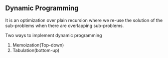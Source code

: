 ## Dynamic Programming

It is an optimization over plain recursion where we re-use the solution of the sub-problems when there are overlapping sub-problems.

Two ways to implement dynamic programming

1. Memoization(Top-down)
2. Tabulation(bottom-up)







